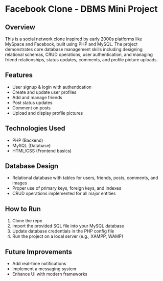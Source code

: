 # Facebook Clone - DBMS Mini Project

## Overview  
This is a social network clone inspired by early 2000s platforms like MySpace and Facebook, built using PHP and MySQL. The project demonstrates core database management skills including designing relational schemas, CRUD operations, user authentication, and managing friend relationships, status updates, comments, and profile picture uploads.

## Features  
- User signup & login with authentication  
- Create and update user profiles  
- Add and manage friends  
- Post status updates  
- Comment on posts  
- Upload and display profile pictures  

## Technologies Used  
- PHP (Backend)  
- MySQL (Database)  
- HTML/CSS (Frontend basics)  

## Database Design  
- Relational database with tables for users, friends, posts, comments, and images  
- Proper use of primary keys, foreign keys, and indexes  
- CRUD operations implemented for all major entities  

## How to Run  
1. Clone the repo  
2. Import the provided SQL file into your MySQL database  
3. Update database credentials in the PHP config file  
4. Run the project on a local server (e.g., XAMPP, WAMP)  

## Future Improvements  
- Add real-time notifications  
- Implement a messaging system  
- Enhance UI with modern frameworks  
